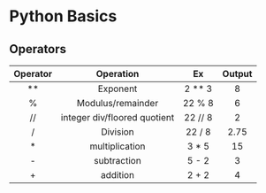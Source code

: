 # Python Basics

## Operators

| Operator  | Operation | Ex | Output
| :---------: | :-------------: | :---: | :---: |
| ** | Exponent | 2 ** 3 | 8 |
| % | Modulus/remainder | 22 % 8 | 6 |
| // | integer div/floored quotient | 22 // 8 | 2 |
| / | Division | 22 / 8 | 2.75 |
| * | multiplication | 3 * 5 | 15 |
| - | subtraction | 5 - 2 | 3 |
| + | addition | 2 + 2 | 4 |
